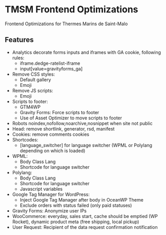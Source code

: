 TMSM Frontend Optimizations
=================

Frontend Optimizations for Thermes Marins de Saint-Malo

Features
-----------

* Analytics decorate forms inputs and iframes with GA cookie, following rules:
  * iframe.dedge-ratelist-iframe
  * input[value=gravityforms_ga]
* Remove CSS styles:
    * Default gallery
    * Emoji
* Remove JS scripts:
    * Emoji
* Scripts to footer:
    * GTM4WP
    * Gravity Forms: Force scripts to footer
    * Use of Asset Optimizer to move scripts to footer    
* Robots noindex,nofollow,noarchive,nosnippet when site not public
* Head: remove shortlink, generator, rsd, manifest
* Cookies: remove comments cookies
* Shortcodes:
    * [language_switcher] for language switcher (WPML or Polylang depending on which is loaded)
* WPML:
    * Body Class Lang
    * Shortcode for language switcher
* Polylang:
    * Body Class Lang
    * Shortcode for language switcher
    * Javascript variables
* Google Tag Manager for WordPress:
    * Inject Google Tag Manager after body in OceanWP Theme
    * Exclude orders with status failed (only paid statuses)
* Gravity Forms: Anonymize user IPs
* WooCommerce: everyday, sales start, cache should be emptied (WP Rocket), dynamic product meta (free shipping, local pickup)
* User Request: Recipient of the data request confirmation notification